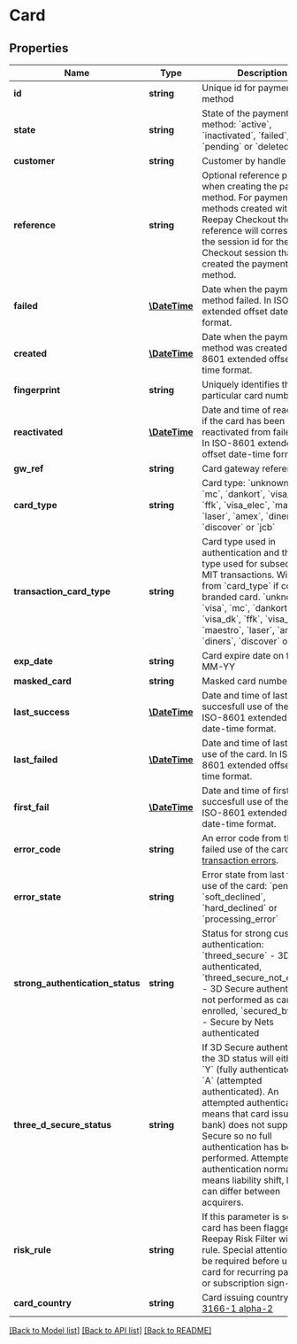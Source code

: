 # Card

## Properties
 Name                             | Type                          | Description                                                                                                                                                                                                                                                                                                                                                                                                        | Notes      
----------------------------------|-------------------------------|--------------------------------------------------------------------------------------------------------------------------------------------------------------------------------------------------------------------------------------------------------------------------------------------------------------------------------------------------------------------------------------------------------------------|------------
 **id**                           | **string**                    | Unique id for payment method                                                                                                                                                                                                                                                                                                                                                                                       |
 **state**                        | **string**                    | State of the payment method: &#x60;active&#x60;, &#x60;inactivated&#x60;, &#x60;failed&#x60;, &#x60;pending&#x60; or &#x60;deleted&#x60;                                                                                                                                                                                                                                                                           |
 **customer**                     | **string**                    | Customer by handle                                                                                                                                                                                                                                                                                                                                                                                                 |
 **reference**                    | **string**                    | Optional reference provided when creating the payment method. For payment methods created with Reepay Checkout the reference will correspond to the session id for the Checkout session that created the payment method.                                                                                                                                                                                           | [optional] 
 **failed**                       | [**\DateTime**](\DateTime.md) | Date when the payment method failed. In ISO-8601 extended offset date-time format.                                                                                                                                                                                                                                                                                                                                 | [optional] 
 **created**                      | [**\DateTime**](\DateTime.md) | Date when the payment method was created. In ISO-8601 extended offset date-time format.                                                                                                                                                                                                                                                                                                                            |
 **fingerprint**                  | **string**                    | Uniquely identifies this particular card number                                                                                                                                                                                                                                                                                                                                                                    | [optional] 
 **reactivated**                  | [**\DateTime**](\DateTime.md) | Date and time of reactivation if the card has been reactivated from failed state. In ISO-8601 extended offset date-time format.                                                                                                                                                                                                                                                                                    | [optional] 
 **gw_ref**                       | **string**                    | Card gateway reference id                                                                                                                                                                                                                                                                                                                                                                                          |
 **card_type**                    | **string**                    | Card type: &#x60;unknown&#x60;, &#x60;visa&#x60;, &#x60;mc&#x60;, &#x60;dankort&#x60;, &#x60;visa_dk&#x60;, &#x60;ffk&#x60;, &#x60;visa_elec&#x60;, &#x60;maestro&#x60;, &#x60;laser&#x60;, &#x60;amex&#x60;, &#x60;diners&#x60;, &#x60;discover&#x60; or &#x60;jcb&#x60;                                                                                                                                          |
 **transaction_card_type**        | **string**                    | Card type used in authentication and the card type used for subsequent MIT transactions. Will differ from &#x60;card_type&#x60; if co-branded card. &#x60;unknown&#x60;, &#x60;visa&#x60;, &#x60;mc&#x60;, &#x60;dankort&#x60;, &#x60;visa_dk&#x60;, &#x60;ffk&#x60;, &#x60;visa_elec&#x60;, &#x60;maestro&#x60;, &#x60;laser&#x60;, &#x60;amex&#x60;, &#x60;diners&#x60;, &#x60;discover&#x60; or &#x60;jcb&#x60; | [optional] 
 **exp_date**                     | **string**                    | Card expire date on form MM-YY                                                                                                                                                                                                                                                                                                                                                                                     | [optional] 
 **masked_card**                  | **string**                    | Masked card number                                                                                                                                                                                                                                                                                                                                                                                                 | [optional] 
 **last_success**                 | [**\DateTime**](\DateTime.md) | Date and time of last succesfull use of the card. In ISO-8601 extended offset date-time format.                                                                                                                                                                                                                                                                                                                    | [optional] 
 **last_failed**                  | [**\DateTime**](\DateTime.md) | Date and time of last failed use of the card. In ISO-8601 extended offset date-time format.                                                                                                                                                                                                                                                                                                                        | [optional] 
 **first_fail**                   | [**\DateTime**](\DateTime.md) | Date and time of first succesfull use of the card. In ISO-8601 extended offset date-time format.                                                                                                                                                                                                                                                                                                                   | [optional] 
 **error_code**                   | **string**                    | An error code from the last failed use of the card. See [transaction errors](https://reference.reepay.com/api/#transaction-errors).                                                                                                                                                                                                                                                                                | [optional] 
 **error_state**                  | **string**                    | Error state from last failed use of the card: &#x60;pending&#x60;, &#x60;soft_declined&#x60;, &#x60;hard_declined&#x60; or &#x60;processing_error&#x60;                                                                                                                                                                                                                                                            | [optional] 
 **strong_authentication_status** | **string**                    | Status for strong customer authentication: &#x60;threed_secure&#x60; - 3D Secure authenticated, &#x60;threed_secure_not_enrolled&#x60; - 3D Secure authentication not performed as card not enrolled, &#x60;secured_by_nets&#x60; - Secure by Nets authenticated                                                                                                                                                   | [optional] 
 **three_d_secure_status**        | **string**                    | If 3D Secure authenticated the 3D status will either be &#x60;Y&#x60; (fully authenticated) or &#x60;A&#x60; (attempted authenticated). An attempted authentication means that card issuer (e.g. bank) does not support 3D Secure so no full authentication has been performed. Attempted authentication normally means liability shift, but this can differ between acquirers.                                    | [optional] 
 **risk_rule**                    | **string**                    | If this parameter is set the card has been flagged by Reepay Risk Filter with a flag rule. Special attention may be required before using the card for recurring payments or subscription sign-up.                                                                                                                                                                                                                 | [optional] 
 **card_country**                 | **string**                    | Card issuing country in [ISO 3166-1 alpha-2](http://en.wikipedia.org/wiki/ISO_3166-1_alpha-2)                                                                                                                                                                                                                                                                                                                      | [optional] 

[[Back to Model list]](../../README.md#documentation-for-models) [[Back to API list]](../../README.md#documentation-for-api-endpoints) [[Back to README]](../../README.md)

